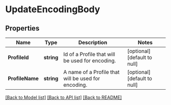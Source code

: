 # UpdateEncodingBody

## Properties
Name | Type | Description | Notes
------------ | ------------- | ------------- | -------------
**ProfileId** | **string** | Id of a Profile that will be used for encoding. | [optional] [default to null]
**ProfileName** | **string** | A name of a Profile that will be used for encoding. | [optional] [default to null]

[[Back to Model list]](../README.md#documentation-for-models) [[Back to API list]](../README.md#documentation-for-api-endpoints) [[Back to README]](../README.md)


